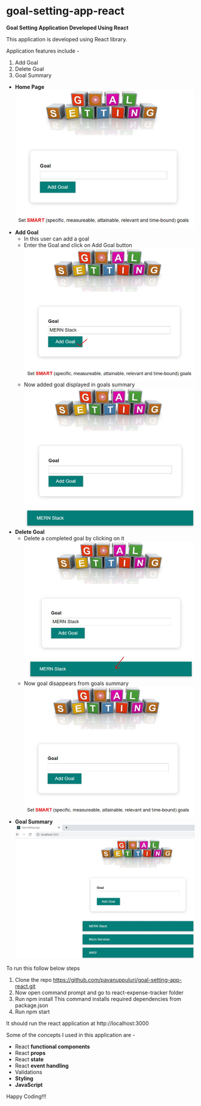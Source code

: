 # goal-setting-app-react
**Goal Setting Application Developed Using React**

This application is developed using React library.

Application features include -

1. Add Goal
2. Delete Goal
3. Goal Summary

* <b>Home Page</b>
  ![Screenshot](HomePage.JPG)
* <b>Add Goal</b>
  * In this user can add a goal
  * Enter the Goal and click on Add Goal button 
    ![Screenshot](AddGoal.JPG)
  * Now added goal displayed in goals summary
    ![Screenshot](AddedGoal.JPG)
* <b>Delete Goal</b>
  * Delete a completed goal by clicking on it  
    ![Screenshot](DeleteGoal.JPG)
  * Now goal disappears from goals summary
    ![Screenshot](HomePage.JPG)
* <b>Goal Summary</b>
  ![Screenshot](GoalsSummaryPage.JPG)
    
To run this follow below steps

1. Clone the repo https://github.com/pavanuppuluri/goal-setting-app-react.git
2. Now open command prompt and go to react-expense-tracker folder
3. Run npm install This command installs required dependencies from package.json
4. Run npm start

It should run the react application at http://localhost:3000

Some of the concepts I used in this application are -
* React **functional components**
* React **props**
* React **state**
* React **event handling**
* Validations
* **Styling**
* **JavaScript**

Happy Coding!!!

